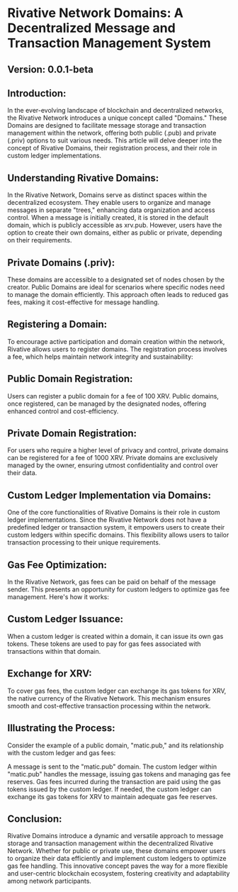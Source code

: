 # Rivative Network Domains: A Decentralized Message and Transaction Management System

## Version: 0.0.1-beta

## Introduction:
In the ever-evolving landscape of blockchain and decentralized networks, the Rivative Network introduces a unique concept called "Domains." These Domains are designed to facilitate message storage and transaction management within the network, offering both public (.pub) and private (.priv) options to suit various needs. This article will delve deeper into the concept of Rivative Domains, their registration process, and their role in custom ledger implementations.

## Understanding Rivative Domains:
In the Rivative Network, Domains serve as distinct spaces within the decentralized ecosystem. They enable users to organize and manage messages in separate "trees," enhancing data organization and access control. When a message is initially created, it is stored in the default domain, which is publicly accessible as xrv.pub. However, users have the option to create their own domains, either as public or private, depending on their requirements.

## Private Domains (.priv): 
These domains are accessible to a designated set of nodes chosen by the creator. Public Domains are ideal for scenarios where specific nodes need to manage the domain efficiently. This approach often leads to reduced gas fees, making it cost-effective for message handling.

## Registering a Domain:
To encourage active participation and domain creation within the network, Rivative allows users to register domains. The registration process involves a fee, which helps maintain network integrity and sustainability:

## Public Domain Registration:
Users can register a public domain for a fee of 100 XRV. Public domains, once registered, can be managed by the designated nodes, offering enhanced control and cost-efficiency.

## Private Domain Registration:
For users who require a higher level of privacy and control, private domains can be registered for a fee of 1000 XRV. Private domains are exclusively managed by the owner, ensuring utmost confidentiality and control over their data.

## Custom Ledger Implementation via Domains:
One of the core functionalities of Rivative Domains is their role in custom ledger implementations. Since the Rivative Network does not have a predefined ledger or transaction system, it empowers users to create their custom ledgers within specific domains. This flexibility allows users to tailor transaction processing to their unique requirements.

## Gas Fee Optimization:
In the Rivative Network, gas fees can be paid on behalf of the message sender. This presents an opportunity for custom ledgers to optimize gas fee management. Here's how it works:

## Custom Ledger Issuance:
When a custom ledger is created within a domain, it can issue its own gas tokens. These tokens are used to pay for gas fees associated with transactions within that domain.

## Exchange for XRV: 
To cover gas fees, the custom ledger can exchange its gas tokens for XRV, the native currency of the Rivative Network. This mechanism ensures smooth and cost-effective transaction processing within the network.

## Illustrating the Process:
Consider the example of a public domain, "matic.pub," and its relationship with the custom ledger and gas fees:

A message is sent to the "matic.pub" domain.
The custom ledger within "matic.pub" handles the message, issuing gas tokens and managing gas fee reserves.
Gas fees incurred during the transaction are paid using the gas tokens issued by the custom ledger.
If needed, the custom ledger can exchange its gas tokens for XRV to maintain adequate gas fee reserves.

## Conclusion:
Rivative Domains introduce a dynamic and versatile approach to message storage and transaction management within the decentralized Rivative Network. Whether for public or private use, these domains empower users to organize their data efficiently and implement custom ledgers to optimize gas fee handling. This innovative concept paves the way for a more flexible and user-centric blockchain ecosystem, fostering creativity and adaptability among network participants.